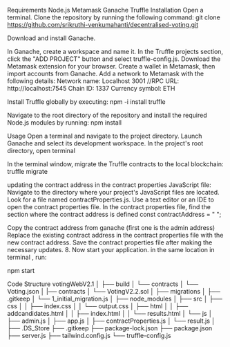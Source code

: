 Requirements
Node.js 
Metamask
Ganache
Truffle 
Installation
Open a terminal.
Clone the repository by running the following command:
git clone https://github.com/srikruthi-venkumahanti/decentralised-voting.git

Download and install Ganache.

In Ganache, create a workspace and name it. In the Truffle projects section, click the "ADD PROJECT" button and select truffle-config.js.
Download the Metamask extension for your browser.
Create a wallet in Metamask, then import accounts from Ganache.
Add a network to Metamask with the following details:
Network name: Localhost 3001
//RPC URL: http://localhost:7545
Chain ID: 1337
Currency symbol: ETH

Install Truffle globally by executing:
npm -i install truffle

Navigate to the root directory of the repository and install the required Node.js modules by running:
npm install

Usage
Open a terminal and navigate to the project directory.
Launch Ganache and select its development workspace.
In the project's root directory, open terminal 


In the terminal window, migrate the Truffle contracts to the local blockchain:
truffle migrate

updating the contract address in the contract properties JavaScript file:
Navigate to the directory where your project's JavaScript files are located.
Look for a file named contractProperties.js.
Use a text editor or an IDE to open the contract properties file.
In the contract properties file, find the section where the contract address is defined
const contractAddress = "  "; 

Copy the contract address from ganache (first one is the admin address)
Replace the existing contract address in the contract properties file with the new contract address.
 Save the contract properties file after making the necessary updates.
8. Now start your application. in the same location in terminal , run: 

npm start


Code Structure
votingWebV2.1
│
├── build
│   └── contracts
│       └── Voting.json
│
|── contracts
│   └── VotingV2.2.sol
│
├── migrations
│   ├── .gitkeep
│   └── 1_initial_migration.js
│
├── node_modules
│
├── src
│   ├── css
│   │   ├── index.css
│   │   └── output.css
│   ├── html
│   │   ├── addcandidates.html
│   │   ├── index.html
│   │   └── results.html
│   └── js
│       ├── admin.js
│       ├── app.js
│       ├── contractProperties.js
│       └── result.js
│
├── .DS_Store
├── .gitkeep
├── package-lock.json
├── package.json
├── server.js
├── tailwind.config.js
└── truffle-config.js




